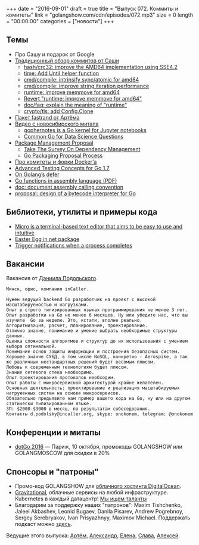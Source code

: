+++
date = "2016-09-01"
draft = true
title = "Выпуск 072. Коммиты и комитеты"
link = "golangshow.com/cdn/episodes/072.mp3"
size = 0
length = "00:00:00"
categories = ["новости"]
+++

## Темы

- Про Сашу и подарок от Google
- [Традиционный обзор коммитов от Саши](https://github.com/LK4D4/report/blob/master/reports/golang-sep1.md)
  - [hash/crc32: improve the AMD64 implementation using SSE4.2](https://github.com/golang/go/commit/90c3cf4b52cc9373a96009da0d013019c1f5bcd8)
  - [time: Add Until helper function](https://github.com/golang/go/commit/67ea710792eabdae1182e2bf4845f512136cccce)
  - [cmd/compile: intrinsify sync/atomic for amd64](https://github.com/golang/go/commit/d6098e4277bab633c2df752ed90e1e826918ca67)
  - [cmd/compile: improve string iteration performance](https://github.com/golang/go/commit/0dae9dfb08a30983cce1114742c974077bdf5e18)
  - [runtime: improve memmove for amd64](https://github.com/golang/go/commit/3607c5f4f18ad4d423e40996ebf7f46b2f79ce02)
  - [Revert "runtime: improve memmove for amd64"](https://github.com/golang/go/commit/6fb4b15f98bba7ef3966c5edc6b8fe2cc99c6beb)
  - [doc/faq: explain the meaning of "runtime"](https://github.com/golang/go/commit/d1a19235212d62843c17dc4f7c61d46bb1bf56ff)
  - [crypto/tls: add Config.Clone](https://github.com/golang/go/commit/d24f446a90ea94b87591bf16228d7d871fec3d92)
- [Пакет fastrand от Артёма](https://github.com/miolini/fastrand)
- [Видео с новосибирского митапа](https://www.youtube.com/playlist?list=PLFGD2mcDssp2u73JtzqlmooVtN1eiTCk6)
  - [gophernotes is a Go kernel for Jupyter notebooks](https://github.com/gopherds/gophernotes)
  - [Common Go for Data Science Questions](http://www.datadan.io/common-go-for-data-science-questions/)
- [Package Management Proposal](https://groups.google.com/forum/#!msg/go-package-management/P8TehVoFLjg/Ni6VRyOjEAAJ)
  - [Take The Survey On Dependency Management](https://engineeredweb.com/blog/2016/golang-dep-mgmt-survey/)
  - [Go Packaging Proposal Process](https://docs.google.com/document/d/18tNd8r5DV0yluCR7tPvkMTsWD_lYcRO7NhpNSDymRr8/edit)
- [Про комитеты и форки Docker’а](http://thenewstack.io/docker-fork-talk-split-now-table/)
- [Advanced Testing Concepts for Go 1.7](https://speakerdeck.com/mpvl/advanced-testing-concepts-for-go-1-dot-7)
- [On Golang’s defer](https://medium.com/@tejasmanohar/on-golangs-defer-936af46a49da)
- [Go functions in assembly language (PDF)](https://github.com/golang/go/files/447163/GoFunctionsInAssembly.pdf)
- [doc: document assembly calling convention](https://github.com/golang/go/issues/16922)
- [proposal: design of a bytecode interpreter for Go](https://github.com/go-interpreter/proposal/issues/1)

## Библиотеки, утилиты и примеры кода

- [Micro is a terminal-based text editor that aims to be easy to use and intuitive](https://github.com/zyedidia/micro/releases/tag/v1.0)
- [Easter Egg in net package](https://www.reddit.com/r/golang/comments/502k2u/easter_egg_in_net_package/)
- [Trigger notifications when a process completes](https://github.com/variadico/noti)

## Вакансии

Вакансия от [Даниила Подольского](http://golangshow.com/episode/2016/02-18-044/).

```
Минск, офис, компания inCaller.

Нужен ведущий backend Go разработчик на проект с высокой масштабируемостью и нагрузками.
Опыт в строго типизированных языках программирования не менее 3 лет.
Опыт разработки на Go не менее 6 месяцев. Ну или убедите нас, что вы изучите  Go за неделю. Это, кстати, вполне реально.
Алгоритмизация, расчет, планирование, проектирование.
Отлично знание, понимание и умение выбрать необходимые структуры данных.
Оценка сложности алгоритмов и структур до их использования с умением выбора оптимальной.
Понимание основ защиты информации и построения безопасных систем.
Хорошее знание СУБД, в том числе NoSQL, конкретно - Aerospike, а так же различных нестандартных решений будет весомым плюсом.
Любовь к современным технологиям будет плюсом.
Знание сетевого стека необходимо.
Опыт проектирования протоколов необходим.
Опыт работы с микросервисной архитектурой крайне желателен.
Основная деятельность: проектирование и реализация масштабируемых нагруженных систем на основе микросервисов.
Обязательно предъявите нам пример вашего кода на Go, ну или на другом статически типизированном языке.
ЗП: $2000-$3000 в месяц, по результатам собеседования.
Контакты d.podolsky@incaller.org, skype: onokonem, telegram: @onokonem
```

## Конференции и митапы

- [dotGo 2016](http://www.dotgo.eu) — Париж, 10 октября, промокоды GOLANGSHOW или GOLANGMOSCOW для скидки в 20%

## Спонсоры и "патроны"

- Промо-код GOLANGSHOW для [облачного хостинга DigitalOcean](https://www.digitalocean.com/?utm_campaign=golangshow&utm_medium=podcast&refcode=63eedb038a3e).
- [Gravitational](http://gravitational.com), облачные сервисы на любой инфраструктуре. Kubernetes в каждый датацентр! [Мы ищем таланты](https://github.com/gravitational/careers)
- Благодарим за поддержку наших "патронов": Maxim Tishchenko, Jaleel Akbashev, Leonid Bugaev, Danila Pisarev, Andrew Pogrebnoy, Sergey Serebryakov, Ivan Prisyazhnyy, Maximov Michael. Поддержать подкаст можно [здесь](https://www.patreon.com/golangshow).

Ведущие этого выпуска: [Артём](https://twitter.com/miolini), [Александр](https://twitter.com/LK4D4math), [Елена](https://twitter.com/webdeva),
[Слава](https://twitter.com/m0sth8), [Алексей](https://twitter.com/paaleksey).
